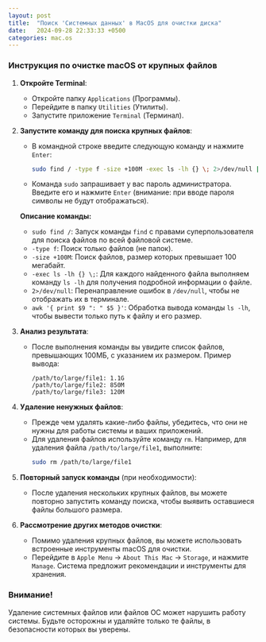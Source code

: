 ```yaml
---
layout: post
title:  "Поиск 'Системных данных' в MacOS для очистки диска"
date:   2024-09-28 22:33:33 +0500
categories: mac.os
---
```


### Инструкция по очистке macOS от крупных файлов

1. **Откройте Terminal**:
    - Откройте папку `Applications` (Программы).
    - Перейдите в папку `Utilities` (Утилиты).
    - Запустите приложение `Terminal` (Терминал).

2. **Запустите команду для поиска крупных файлов**:
    - В командной строке введите следующую команду и нажмите `Enter`:
      ```sh
      sudo find / -type f -size +100M -exec ls -lh {} \; 2>/dev/null | awk '{ print $9 ": " $5 }'
      ```
    - Команда `sudo` запрашивает у вас пароль администратора. Введите его и нажмите `Enter` (внимание: при вводе пароля символы не будут отображаться).

    **Описание команды:**
    - `sudo find /`: Запуск команды `find` с правами суперпользователя для поиска файлов по всей файловой системе.
    - `-type f`: Поиск только файлов (не папок).
    - `-size +100M`: Поиск файлов, размер которых превышает 100 мегабайт.
    - `-exec ls -lh {} \;`: Для каждого найденного файла выполняем команду `ls -lh` для получения подробной информации о файле.
    - `2>/dev/null`: Перенаправление ошибок в `/dev/null`, чтобы не отображать их в терминале.
    - `awk '{ print $9 ": " $5 }'`: Обработка вывода команды `ls -lh`, чтобы вывести только путь к файлу и его размер.

3. **Анализ результата**:
    - После выполнения команды вы увидите список файлов, превышающих 100МБ, с указанием их размером. Пример вывода:
      ```
      /path/to/large/file1: 1.1G
      /path/to/large/file2: 850M
      /path/to/large/file3: 120M
      ```

4. **Удаление ненужных файлов**:
    - Прежде чем удалять какие-либо файлы, убедитесь, что они не нужны для работы системы и ваших приложений.
    - Для удаления файлов используйте команду `rm`. Например, для удаления файла `/path/to/large/file1`, выполните:
      ```sh
      sudo rm /path/to/large/file1
      ```

5. **Повторный запуск команды** (при необходимости):
    - После удаления нескольких крупных файлов, вы можете повторно запустить команду поиска, чтобы выявить оставшиеся файлы большого размера.

6. **Рассмотрение других методов очистки**:
    - Помимо удаления крупных файлов, вы можете использовать встроенные инструменты macOS для очистки.
    - Перейдите в `Apple Menu` -> `About This Mac` -> `Storage`, и нажмите `Manage`. Система предложит рекомендации и инструменты для хранения.

### Внимание!
Удаление системных файлов или файлов ОС может нарушить работу системы. Будьте осторожны и удаляйте только те файлы, в безопасности которых вы уверены.

